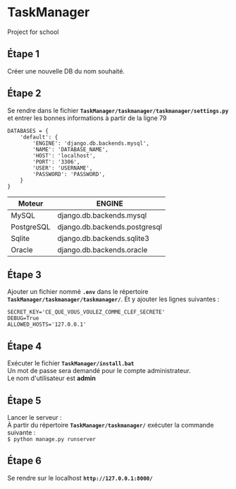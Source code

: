 # TaskManager
Project for school

## Étape 1
Créer une nouvelle DB du nom souhaité.

## Étape 2
Se rendre dans le fichier **`TaskManager/taskmanager/taskmanager/settings.py`** et entrer les bonnes informations à partir de la ligne 79
```
DATABASES = {
    'default': {
        'ENGINE': 'django.db.backends.mysql',
        'NAME': 'DATABASE_NAME',
        'HOST': 'localhost',
        'PORT': '3306',
        'USER': 'USERNAME',
        'PASSWORD': 'PASSWORD',
    }
}
```

|Moteur|ENGINE|
|---|---|
|MySQL|django.db.backends.mysql|
|PostgreSQL|django.db.backends.postgresql|
|Sqlite|django.db.backends.sqlite3|
|Oracle|django.db.backends.oracle|

## Étape 3
Ajouter un fichier nommé **`.env`** dans le répertoire **`TaskManager/taskmanager/taskmanager/`**.
Et y ajouter les lignes suivantes :
```
SECRET_KEY='CE_QUE_VOUS_VOULEZ_COMME_CLEF_SECRETE'
DEBUG=True
ALLOWED_HOSTS='127.0.0.1'
```


## Étape 4
Exécuter le fichier **`TaskManager/install.bat`**<br/>
Un mot de passe sera demandé pour le compte administrateur.<br/>
Le nom d'utilisateur est **admin**

## Étape 5
Lancer le serveur :<br>À partir du répertoire **`TaskManager/taskmanager/`** exécuter la commande suivante :<br/>`$ python manage.py runserver`

## Étape 6
Se rendre sur le localhost **`http://127.0.0.1:8000/`**
